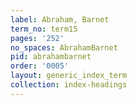 ```yaml
---
label: Abraham, Barnet
term_no: term15
pages: '252'
no_spaces: AbrahamBarnet
pid: abrahambarnet
order: '0005'
layout: generic_index_term
collection: index-headings
---
```

